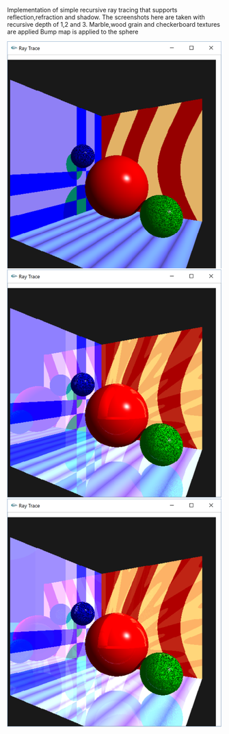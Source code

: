 Implementation of simple recursive ray tracing that supports reflection,refraction and shadow.
The screenshots here are taken with recursive depth of 1,2 and 3. Marble,wood grain and checkerboard textures are applied
Bump map is applied to the sphere

![ScreenShot](/ray-tracing/Depth-1.png)
![ScreenShot](/ray-tracing/Depth-2.png)
![ScreenShot](/ray-tracing/Depth-3.png)
